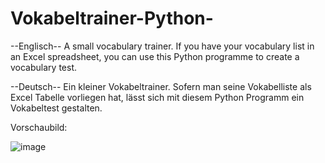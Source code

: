 # Vokabeltrainer-Python-

--Englisch-- 
A small vocabulary trainer. If you have your vocabulary list in an Excel spreadsheet, you can use this Python programme to create a vocabulary test.

--Deutsch--
Ein kleiner Vokabeltrainer. Sofern man seine Vokabelliste als Excel Tabelle vorliegen hat, lässt sich mit diesem Python Programm ein Vokabeltest gestalten.



Vorschaubild:

![image](https://user-images.githubusercontent.com/38864627/105643775-2988cf00-5e92-11eb-86a2-d58b08333a42.png)

